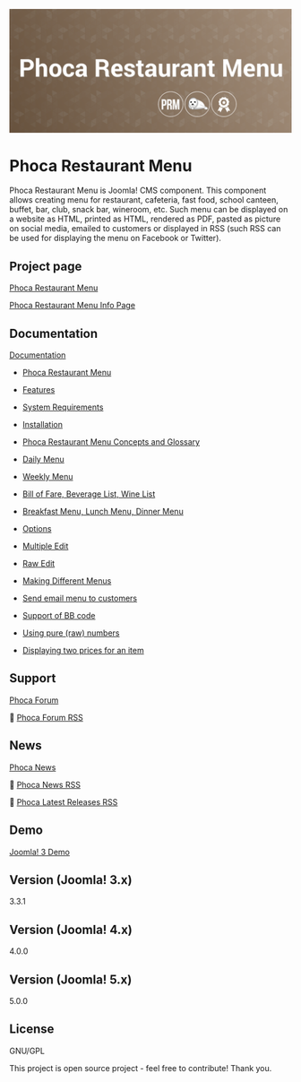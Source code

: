



![Phoca Restaurant Menu](https://github.com/PhocaCz/PhocaRestaurantMenu/blob/master/phocamenu.png?raw=true)

# Phoca Restaurant Menu



Phoca Restaurant Menu is Joomla! CMS component. This component allows creating menu for restaurant, cafeteria, fast food, school canteen, buffet, bar, club, snack bar, wineroom, etc. Such menu can be displayed on a website as HTML, printed as HTML, rendered as PDF, pasted as picture on social media, emailed to customers or displayed in RSS (such RSS can be used for displaying the menu on Facebook or Twitter).



## Project page

[Phoca Restaurant Menu](https://www.phoca.cz/phocamenu)

[Phoca Restaurant Menu Info Page](https://www.phoca.cz/project/phocarestaurantmenu-joomla-menu)



## Documentation

[Documentation](https://www.phoca.cz/documentation/category/52-phoca-restaurant-menu-component)

- [Phoca Restaurant Menu](https://www.phoca.cz/documents/52-phoca-restaurant-menu-component/1085-phoca-restaurant-menu)

- [Features](https://www.phoca.cz/documents/52-phoca-restaurant-menu-component/240-features)

- [System Requirements](https://www.phoca.cz/documents/52-phoca-restaurant-menu-component/1086-system-requirements)

- [Installation](https://www.phoca.cz/documents/52-phoca-restaurant-menu-component/241-installation)

- [Phoca Restaurant Menu Concepts and Glossary](https://www.phoca.cz/documents/52-phoca-restaurant-menu-component/307-phoca-restaurant-menu-concepts-and-glossary)

- [Daily Menu](https://www.phoca.cz/documents/52-phoca-restaurant-menu-component/308-daily-menu)

- [Weekly Menu](https://www.phoca.cz/documents/52-phoca-restaurant-menu-component/310-weekly-menu)

- [Bill of Fare, Beverage List, Wine List](https://www.phoca.cz/documents/52-phoca-restaurant-menu-component/311-bill-of-fare-beverage-list-wine-list)

- [Breakfast Menu, Lunch Menu, Dinner Menu](https://www.phoca.cz/documents/52-phoca-restaurant-menu-component/312-breakfast-menu-lunch-menu-dinner-menu)

- [Options](https://www.phoca.cz/documents/52-phoca-restaurant-menu-component/265-options)

- [Multiple Edit](https://www.phoca.cz/documents/52-phoca-restaurant-menu-component/927-multiple-edit)

- [Raw Edit](https://www.phoca.cz/documents/52-phoca-restaurant-menu-component/928-raw-edit)

- [Making Different Menus](https://www.phoca.cz/documents/52-phoca-restaurant-menu-component/601-making-different-menus)

- [Send email menu to customers](https://www.phoca.cz/documents/52-phoca-restaurant-menu-component/309-send-email-menu-to-customers)

- [Support of BB code](https://www.phoca.cz/documents/52-phoca-restaurant-menu-component/267-support-of-bb-code)

- [Using pure (raw) numbers](https://www.phoca.cz/documents/52-phoca-restaurant-menu-component/434-using-pure-raw-numbers)

- [Displaying two prices for an item](https://www.phoca.cz/documents/52-phoca-restaurant-menu-component/632-displaying-two-prices-for-an-item)





## Support

[Phoca Forum](https://www.phoca.cz/forum)

:bell: [Phoca Forum RSS](https://www.phoca.cz/forum/app.php/feed)



## News

[Phoca News](https://www.phoca.cz/news)

:bell: [Phoca News RSS](https://www.phoca.cz/news?format=feed&type=rss)

:bell: [Phoca Latest Releases RSS](https://www.phoca.cz/download/feed/111?format=feed&type=rss)



## Demo

[Joomla! 3 Demo](https://www.phoca.cz/restaurantmenudemo/)



## Version (Joomla! 3.x)

3.3.1

## Version (Joomla! 4.x)

4.0.0

## Version (Joomla! 5.x)

5.0.0



## License

GNU/GPL



This project is open source project - feel free to contribute! Thank you.
